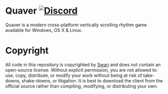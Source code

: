 # Quaver [![Discord](https://discordapp.com/api/guilds/354206121386573824/widget.png?style=shield)](https://discord.gg/nJa8VFr)
Quaver is a modern cross-platform vertically scrolling rhythm game available for Windows, OS X & Linux.

# Copyright
All code in this repository is copyrighted by [Swan](https://github.com/Swan) and does not contain an open-source license. Without explicit permission, you are not allowed to: use, copy, distribute, or modify your work without being at risk of take-downs, shake-downs, or litigation. It is best to download the client from the official source rather than compiling, modifying, or distributing your own. 
